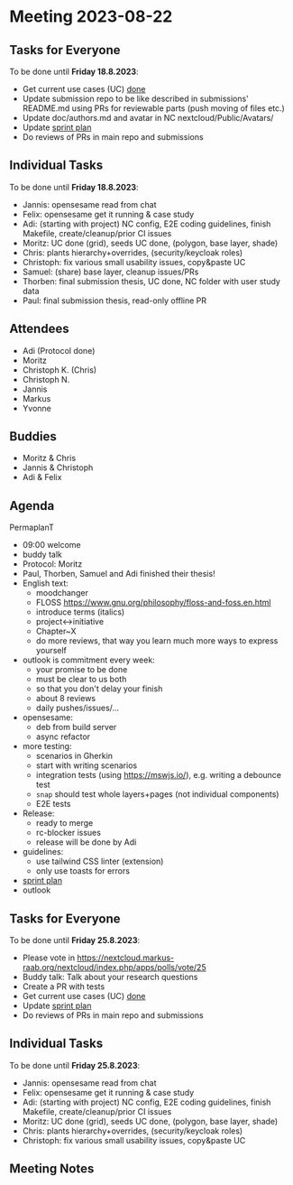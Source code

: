 # Meeting 2023-08-22

## Tasks for Everyone

To be done until **Friday 18.8.2023**:

- Get current use cases (UC) [done](../usecases/README.md)
- Update submission repo to be like described in submissions' README.md using PRs for reviewable parts (push moving of files etc.)
- Update doc/authors.md and avatar in NC nextcloud/Public/Avatars/
- Update [sprint plan](https://github.com/orgs/ElektraInitiative/projects/4/)
- Do reviews of PRs in main repo and submissions

## Individual Tasks

To be done until **Friday 18.8.2023**:

- Jannis: opensesame read from chat
- Felix: opensesame get it running & case study
- Adi: (starting with project) NC config, E2E coding guidelines, finish Makefile, create/cleanup/prior CI issues
- Moritz: UC done (grid), seeds UC done, (polygon, base layer, shade)
- Chris: plants hierarchy+overrides, (security/keycloak roles)
- Christoph: fix various small usability issues, copy&paste UC
- Samuel: (share) base layer, cleanup issues/PRs
- Thorben: final submission thesis, UC done, NC folder with user study data
- Paul: final submission thesis, read-only offline PR

## Attendees

- Adi (Protocol done)
- Moritz
- Christoph K. (Chris)
- Christoph N.
- Jannis
- Markus
- Yvonne

## Buddies

- Moritz & Chris
- Jannis & Christoph
- Adi & Felix

## Agenda

PermaplanT

- 09:00 welcome
- buddy talk
- Protocol: Moritz
- Paul, Thorben, Samuel and Adi finished their thesis!
- English text:
  - moodchanger
  - FLOSS https://www.gnu.org/philosophy/floss-and-foss.en.html
  - introduce terms (italics)
  - project<->initiative
  - Chapter~X
  - do more reviews, that way you learn much more ways to express yourself
- outlook is commitment every week:
  - your promise to be done
  - must be clear to us both
  - so that you don't delay your finish
  - about 8 reviews
  - daily pushes/issues/...
- opensesame:
  - deb from build server
  - async refactor
- more testing:
  - scenarios in Gherkin
  - start with writing scenarios
  - integration tests (using https://mswjs.io/), e.g. writing a debounce test
  - `snap` should test whole layers+pages (not individual components)
  - E2E tests
- Release:
  - ready to merge
  - rc-blocker issues
  - release will be done by Adi
- guidelines:
  - use tailwind CSS linter (extension)
  - only use toasts for errors
- [sprint plan](https://github.com/orgs/ElektraInitiative/projects/4/)
- outlook

## Tasks for Everyone

To be done until **Friday 25.8.2023**:

- Please vote in https://nextcloud.markus-raab.org/nextcloud/index.php/apps/polls/vote/25
- Buddy talk: Talk about your research questions
- Create a PR with tests
- Get current use cases (UC) [done](../usecases/README.md)
- Update [sprint plan](https://github.com/orgs/ElektraInitiative/projects/4/)
- Do reviews of PRs in main repo and submissions

## Individual Tasks

To be done until **Friday 25.8.2023**:

- Jannis: opensesame read from chat
- Felix: opensesame get it running & case study
- Adi: (starting with project) NC config, E2E coding guidelines, finish Makefile, create/cleanup/prior CI issues
- Moritz: UC done (grid), seeds UC done, (polygon, base layer, shade)
- Chris: plants hierarchy+overrides, (security/keycloak roles)
- Christoph: fix various small usability issues, copy&paste UC

## Meeting Notes

